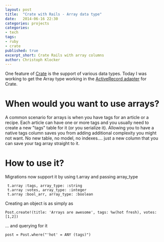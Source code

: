 ```yaml
---
layout: post
title:  "Crate with Rails - Array data type"
date:   2014-06-16 22:30
categories: projects
categories:
- tech
tags:
- ruby
- crate
published: true
excerpt_short: Crate Rails with array columns
author: Christoph Klocker
---
```


One feature of [Crate](http://crate.io) is the support of various data types. Today I was working to get the Array type
working in the [ActiveRecord adapter](https://github.com/crate/activerecord-crate-adapter) for Crate. 

# When would you want to use arrays?

A common scenario for arrays is when you have tags for an article or a recipe. Each article can have one or more tags and 
you usually need to create a new "tags" table for it (or you serialize it). Allowing you to have a native tags column saves
you from adding additional complexity you might not want. No new table, no model, no indexes.... just a new column that
you can save your tag array straight to it.

# How to use it?

Migrations now support it by using t.array and passing array_type

     t.array :tags, array_type: :string
     t.array :votes, array_type: :integer
     t.array :bool_arr, array_type: :boolean
     
Creating an object is as simply as

    Post.create!(title: 'Arrays are awesome', tags: %w(hot fresh), votes: [1,2])
    
... and querying for it

    post = Post.where("'hot' = ANY (tags)")    
    

